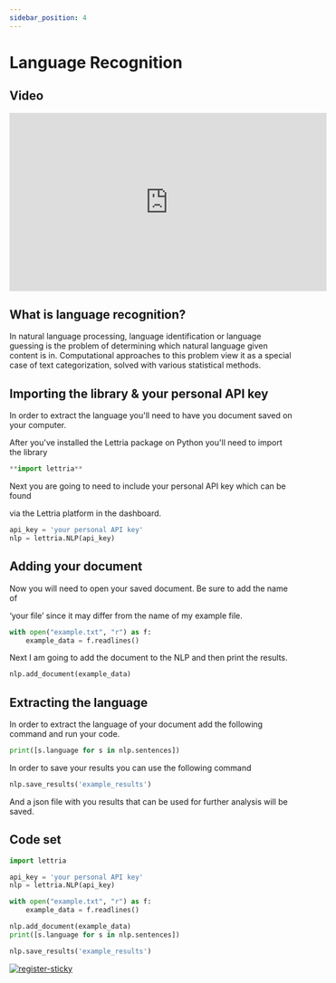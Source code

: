 ```yaml
---
sidebar_position: 4
---
```


# Language Recognition


## Video

<iframe width="560" height="315" src="https://www.youtube.com/embed/dpoxhXB3gw0" title="YouTube video player" frameborder="0" allow="accelerometer; autoplay; clipboard-write; encrypted-media; gyroscope; picture-in-picture" allowfullscreen></iframe>

## What is language recognition?

In natural language processing, language identification or language guessing is the problem of determining which natural language given content is in. Computational approaches to this problem view it as a special case of text categorization, solved with various statistical methods. 

## Importing the library & your personal API key

In order to extract the language you'll need to have you document saved on your computer.

After you've installed the Lettria package on Python you'll need to import the library

```python
**import lettria**
```

Next you are going to need to include your personal API key which can be found

via the Lettria platform in the dashboard.

```python
api_key = 'your personal API key'
nlp = lettria.NLP(api_key)
```

## Adding your document

Now you will need to open your saved document. Be sure to add the name of

‘your file’ since it may differ from the name of my example file.

```python
with open("example.txt", "r") as f:
	example_data = f.readlines()
```

Next I am going to add the document to the NLP and then print the results.

```python
nlp.add_document(example_data)
```

## Extracting the language

In order to extract the language of your document add the following command and run your code.

```python
print([s.language for s in nlp.sentences])
```

In order to save your results you can use the following command

```python
nlp.save_results('example_results')
```

And a json file with you results that can be used for further analysis will be saved.

## Code set

```python
import lettria

api_key = 'your personal API key'
nlp = lettria.NLP(api_key)

with open("example.txt", "r") as f:
	example_data = f.readlines()

nlp.add_document(example_data)
print([s.language for s in nlp.sentences])

nlp.save_results('example_results')
```
[![register-sticky](/img/register-sticky.png)](https://app.lettria.com/signup)